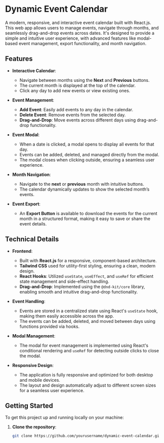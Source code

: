 # Dynamic Event Calendar

A modern, responsive, and interactive event calendar built with React.js. This web app allows users to manage events, navigate through months, and seamlessly drag-and-drop events across dates. It's designed to provide a simple and intuitive user experience, with advanced features like modal-based event management, export functionality, and month navigation.

## Features

- **Interactive Calendar**: 
  - Navigate between months using the **Next** and **Previous** buttons.
  - The current month is displayed at the top of the calendar.
  - Click any day to add new events or view existing ones.

- **Event Management**:
  - **Add Event**: Easily add events to any day in the calendar.
  - **Delete Event**: Remove events from the selected day.
  - **Drag-and-Drop**: Move events across different days using drag-and-drop functionality.

- **Event Modal**:
  - When a date is clicked, a modal opens to display all events for that day.
  - Events can be added, deleted, and managed directly from the modal.
  - The modal closes when clicking outside, ensuring a seamless user experience.

- **Month Navigation**:
  - Navigate to the **next** or **previous** month with intuitive buttons.
  - The calendar dynamically updates to show the selected month’s events.

- **Event Export**:
  - An **Export Button** is available to download the events for the current month in a structured format, making it easy to save or share the event details.

## Technical Details

- **Frontend**:
  - Built with **React.js** for a responsive, component-based architecture.
  - **Tailwind CSS** used for utility-first styling, ensuring a clean, modern design.
  - **React Hooks**: Utilized `useState`, `useEffect`, and `useRef` for efficient state management and side-effect handling.
  - **Drag-and-Drop**: Implemented using the `@dnd-kit/core` library, enabling smooth and intuitive drag-and-drop functionality.
  
- **Event Handling**:
  - Events are stored in a centralized state using React's `useState` hook, making them easily accessible across the app.
  - The events can be added, deleted, and moved between days using functions provided via hooks.

- **Modal Management**:
  - The modal for event management is implemented using React's conditional rendering and `useRef` for detecting outside clicks to close the modal.

- **Responsive Design**:
  - The application is fully responsive and optimized for both desktop and mobile devices.
  - The layout and design automatically adjust to different screen sizes for a seamless user experience.

## Getting Started

To get this project up and running locally on your machine:

1. **Clone the repository**:

   ```bash
   git clone https://github.com/yourusername/dynamic-event-calendar.git
